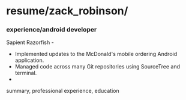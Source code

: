 # resume/zack_robinson/

### experience/android developer
Sapient Razorfish - 
* Implemented updates to the McDonald's mobile ordering Android application.
* Managed code across many Git repositories using SourceTree and terminal.
* 
summary, professional experience, education
